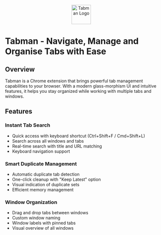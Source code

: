 <p align="center">
  <img src="https://github.com/user-attachments/assets/68169d3a-e3c3-4e91-b3bd-b3535582265f" alt="Tabman Logo" width="64"/>
</p>

# Tabman - Navigate, Manage and Organise Tabs with Ease

## Overview

Tabman is a Chrome extension that brings powerful tab management capabilities to your browser. With a modern glass-morphism UI and intuitive features, it helps you stay organized while working with multiple tabs and windows.

## Features

### Instant Tab Search
- Quick access with keyboard shortcut (Ctrl+Shift+F / Cmd+Shift+L)
- Search across all windows and tabs
- Real-time search with title and URL matching
- Keyboard navigation support

### Smart Duplicate Management
- Automatic duplicate tab detection
- One-click cleanup with "Keep Latest" option
- Visual indication of duplicate sets
- Efficient memory management

### Window Organization
- Drag and drop tabs between windows
- Custom window naming
- Window labels with pinned tabs
- Visual overview of all windows
